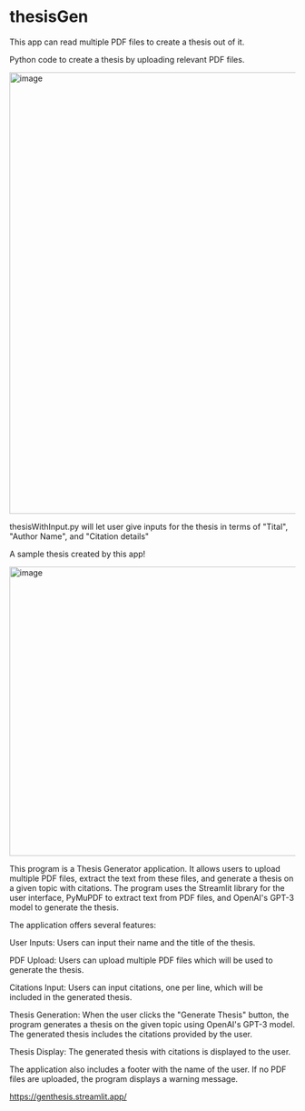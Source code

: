 # thesisGen
This app can read multiple PDF files to create a thesis out of it.

Python code to create a thesis by uploading relevant PDF files. 

<img width="777" alt="image" src="https://github.com/kamranferoz/thesisGen/assets/34434270/f42aaeb2-979e-4804-8e02-57ed185ee123">



thesisWithInput.py will let user give inputs for the thesis in terms of "Tital", "Author Name", and "Citation details"


A sample thesis created by this app!

<img width="509" alt="image" src="https://github.com/kamranferoz/thesisGen/assets/34434270/5a2ec1dd-4e72-41cb-a60d-d6bcc68d6161">

This program is a Thesis Generator application. It allows users to upload multiple PDF files, extract the text from these files, and generate a thesis on a given topic with citations. The program uses the Streamlit library for the user interface, PyMuPDF to extract text from PDF files, and OpenAI's GPT-3 model to generate the thesis.

The application offers several features:

User Inputs: Users can input their name and the title of the thesis.

PDF Upload: Users can upload multiple PDF files which will be used to generate the thesis.

Citations Input: Users can input citations, one per line, which will be included in the generated thesis.

Thesis Generation: When the user clicks the "Generate Thesis" button, the program generates a thesis on the given topic using OpenAI's GPT-3 model. The generated thesis includes the citations provided by the user.

Thesis Display: The generated thesis with citations is displayed to the user.

The application also includes a footer with the name of the user. If no PDF files are uploaded, the program displays a warning message.

https://genthesis.streamlit.app/
